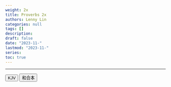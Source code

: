 ```yaml
---
weight: 2x
title: Proverbs 2x
authors: Lenny Lin
categories: null
tags: []
description: 
draft: false
date: "2023-11-"
lastmod: "2023-11-"
series:
toc: true
---
```



<!--more-->
---

<!-- Tab links -->
<div class="tab">
  <button class="tablinks active" onclick="tablabel(event, 'english')">KJV</button>
  <button class="tablinks" onclick="tablabel(event, 'chinese')">和合本</button>
</div>

<!-- Tab content -->
<div id="english" class="tabcontent" style="display:block">


</div>

<div id="chinese" class="tabcontent">



</div>


